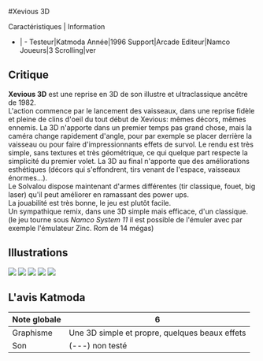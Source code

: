 #Xevious 3D

Caractéristiques | Information
- | -
Testeur|Katmoda
Année|1996
Support|Arcade
Editeur|Namco
Joueurs|3
Scrolling|ver

## Critique
<b>Xevious 3D</b> est une reprise en 3D de son illustre et ultraclassique ancêtre de 1982.<br/>L'action commence par le lancement des vaisseaux, dans une reprise fidèle et pleine de clins d'oeil du tout début de Xevious: mêmes décors, mêmes ennemis. La 3D n'apporte dans un premier temps pas grand chose, mais la caméra change rapidement d'angle, pour par exemple se placer derrière la vaisseau ou pour faire d'impressionnants effets de survol. Le rendu est très simple, sans textures et très géométrique, ce qui quelque part respecte la simplicité du premier volet. La 3D au final n'apporte que des améliorations esthétiques (décors qui s'effondrent, tirs venant de l'espace, vaisseaux énormes...).<br/>Le Solvalou dispose maintenant d'armes différentes (tir classique, fouet, big laser) qu'il peut améliorer en ramassant des power ups.<br/>La jouabilité est très bonne, le jeu est plutôt facile.<br/>Un sympathique remix, dans une 3D simple mais efficace, d'un classique.<br/>(le jeu tourne sous <i>Namco System 11</i> il est possible de l'émuler avec par exemple l'émulateur Zinc. Rom de 14 mégas)

## Illustrations
![](http://www.shmup.com/images/thumbs/xevi3dg.jpg)
![](http://www.shmup.com/images/thumbs/xevi3dg-2.jpg)
![](http://www.shmup.com/images/thumbs/)
![](http://www.shmup.com/images/thumbs/)
![](http://www.shmup.com/images/thumbs/)

## L'avis Katmoda
Note globale|6
-|-
Graphisme|Une 3D simple et propre, quelques beaux effets
Son|(---) non testé
